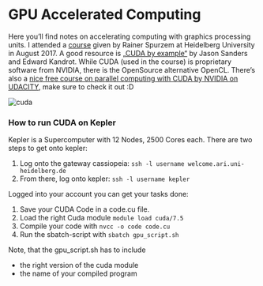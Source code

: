 # GPU Accelerated Computing

Here you’ll find notes on accelerating computing with graphics processing units. I attended a [course](http://wwwstaff.ari.uni-heidelberg.de/mitarbeiter/spurzem/lehre/SS17/cuda/cuda.php.en) given by Rainer Spurzem at Heidelberg University in August 2017. A good resource is [„CUDA by example“](https://developer.nvidia.com/cuda-example) by Jason Sanders and Edward Kandrot. While CUDA (used in the course) is proprietary software from NVIDIA, there is the OpenSource alternative OpenCL. There’s also a [nice free course on parallel computing with CUDA by NVIDIA on UDACITY](https://www.udacity.com/course/intro-to-parallel-programming--cs344), make sure to check it out :D

![cuda](https://user-images.githubusercontent.com/16541141/28874333-b6a001d8-7791-11e7-8652-068bf8bff845.jpg)

### How to run CUDA on Kepler

Kepler is a Supercomputer with 12 Nodes, 2500 Cores each. 
There are two steps to get onto kepler:
1. Log onto the gateway cassiopeia: `ssh -l username welcome.ari.uni-heidelberg.de`
2. From there, log onto kepler: `ssh -l username kepler`

Logged into your account you can get your tasks done: 
1. Save your CUDA Code in a code.cu file.
2. Load the right Cuda module `module load cuda/7.5`
3. Compile your code with `nvcc -o code code.cu`
4. Run the sbatch-script with `sbatch gpu_script.sh`

Note, that the gpu_script.sh has to include 
- the right version of the cuda module
- the name of your compiled program
